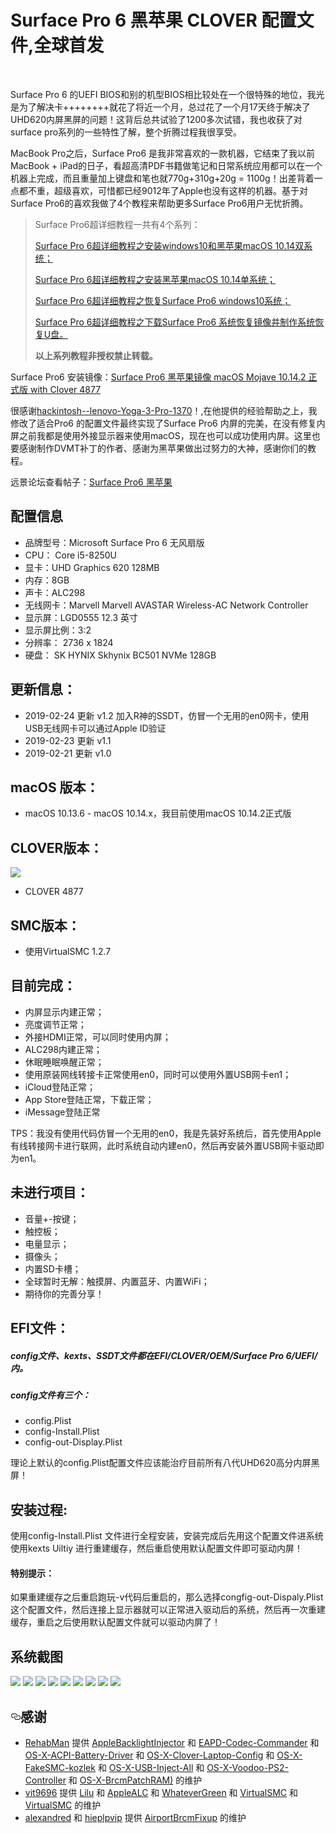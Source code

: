 <h1>Surface Pro 6 黑苹果  CLOVER 配置文件,全球首发</h1></br>
<P>Surface Pro 6 的UEFI BIOS和别的机型BIOS相比较处在一个很特殊的地位，我光是为了解决卡++++++++就花了将近一个月，总过花了一个月17天终于解决了UHD620内屏黑屏的问题！这背后总共试验了1200多次试错，我也收获了对surface pro系列的一些特性了解，整个折腾过程我很享受。</P>

<p>MacBook Pro之后，Surface Pro6 是我非常喜欢的一款机器，它结束了我以前MacBook + iPad的日子，看超高清PDF书籍做笔记和日常系统应用都可以在一个机器上完成，而且重量加上键盘和笔也就770g+310g+20g = 1100g！出差背着一点都不重，超级喜欢，可惜都已经9012年了Apple也没有这样的机器。基于对Surface Pro6的喜欢我做了4个教程来帮助更多Surface Pro6用户无忧折腾。</p><blockquote>
<p>Surface Pro6超详细教程一共有4个系列：</p>
<p><a href="https://www.jianshu.com/p/6eb827ab5e9a" target="_blank">Surface Pro 6超详细教程之安装windows10和黑苹果macOS 10.14双系统；</a></p>
<p><a href="https://www.jianshu.com/p/179477882133" target="_blank">Surface Pro 6超详细教程之安装黑苹果macOS 10.14单系统；</a></p>
<p><a href="https://www.jianshu.com/p/6eb827ab5e9a" target="_blank">Surface Pro 6超详细教程之恢复Surface Pro6 windows10系统；</a></p>
<p><a href="https://www.jianshu.com/p/d1b41d913f91" target="_blank">Surface Pro 6超详细教程之下载Surface Pro6 系统恢复镜像并制作系统恢复U盘。</a></p>
<p><b>以上系列教程非授权禁止转载。</b></p>
</blockquote>



<P>Surface Pro6 安装镜像：<A HREF="https://www.jianshu.com/p/65b9207276fd" target="_blank">Surface Pro6 黑苹果镜像 macOS Mojave 10.14.2 正式版 with Clover 4877</A></p>

<P>很感谢<A HREF="https://github.com/gdllzkusi/hackintosh--lenovo-Yoga-3-Pro-1370" target="_blank">hackintosh--lenovo-Yoga-3-Pro-1370</A>！,在他提供的经验帮助之上，我修改了适合Pro6 的配置文件最终实现了Surface Pro6 内屏的完美，在没有修复内屏之前我都是使用外接显示器来使用macOS，现在也可以成功使用内屏。这里也要感谢制作DVMT补丁的作者、感谢为黑苹果做出过努力的大神，感谢你们的教程。</P>

远景论坛查看帖子：<A HREF="http://bbs.pcbeta.com/viewthread-1806047-1-1.html" target="_blank">Surface Pro6 黑苹果</A>

<h2>配置信息</h2>
<ul>
  <li>品牌型号：Microsoft Surface Pro 6 无风扇版</li>
  <li>CPU： Core i5-8250U</li>
  <li>显卡：UHD Graphics 620 128MB</li>
  <li>内存：8GB</li>
  <li>声卡：ALC298</li>
  <li>无线网卡：Marvell Marvell AVASTAR Wireless-AC Network Controller</li>
  <li>显示屏：LGD0555 12.3 英寸</li>
  <li>显示屏比例：3:2</li>
  <li>分辨率： 2736 x 1824</li>
  <li>硬盘：	SK HYNIX Skhynix BC501 NVMe 128GB</li>
</ul>
<h2>更新信息：</h2>
<ul>
  <li>2019-02-24 更新 v1.2 加入R神的SSDT，仿冒一个无用的en0网卡，使用USB无线网卡可以通过Apple ID验证</li>  
  <li>2019-02-23 更新 v1.1</li>
  <li>2019-02-21 更新 v1.0</li>
</ul>
<h2>macOS 版本：</h2>

<ul><li>macOS 10.13.6 - macOS 10.14.x，我目前使用macOS 10.14.2正式版</li></ul>
<h2>CLOVER版本：</h2>
<img src="https://github.com/molie34/Surface-Pro-6-macOS/blob/master/images/0.jpg" />
<ul><li>CLOVER 4877</li>
   
</ul>
<h2>SMC版本：</h2>
<ul><li>使用VirtualSMC 1.2.7</li></ul>
<h2>目前完成：</h2>
<ul>
  <li>内屏显示内建正常；</li>
  <li>亮度调节正常；</li>
  <li>外接HDMI正常，可以同时使用内屏；</li>
  <li>ALC298内建正常；</li>
  <li>休眠睡眠唤醒正常；</li>
  <li>使用原装网线转接卡正常使用en0，同时可以使用外置USB网卡en1；</li>
  <li>iCloud登陆正常；</li>
  <li>App Store登陆正常，下载正常；</li>
  <li>iMessage登陆正常</li>
  </ul>
TPS：我没有使用代码仿冒一个无用的en0，我是先装好系统后，首先使用Apple 有线转接网卡进行联网，此时系统自动内建en0，然后再安装外置USB网卡驱动即为en1。
<h2>未进行项目：</h2>
<ul>
<li>音量+-按键；</li>
<li>触控板；</li>
<li>电量显示；</li>
<li>摄像头；</li>
<li>内置SD卡槽；</li>
<li>全球暂时无解：触摸屏、内置蓝牙、内置WiFi；</li>
<li>期待你的完善分享！</li>
</ul>
<h2>EFI文件：</h2>
<h5>config文件、kexts、SSDT文件都在EFI/CLOVER/OEM/Surface Pro 6/UEFI/内。</H5>

<H5>config文件有三个：</h5>
<ul>
  <li>config.Plist</li>
  <li>config-Install.Plist</li>
  <li>config-out-Display.Plist</li>
</ul>
<p>理论上默认的config.Plist配置文件应该能治疗目前所有八代UHD620高分内屏黑屏！</span></p>

<H2>安装过程:</H2>
使用config-Install.Plist 文件进行全程安装，安装完成后先用这个配置文件进系统使用kexts Uiltiy 进行重建缓存，然后重启使用默认配置文件即可驱动内屏！</br>
<h4>特别提示：</h4>
如果重建缓存之后重启跑玩-v代码后重启的，那么选择congfig-out-Dispaly.Plist 这个配置文件，然后连接上显示器就可以正常进入驱动后的系统，然后再一次重建缓存，重启之后使用默认配置文件就可以驱动内屏了！</br>
<h2>系统截图</h2>
<img src="https://github.com/molie34/Surface-Pro-6-macOS/blob/master/images/1.jpg" />
<img src="https://github.com/molie34/Surface-Pro-6-macOS/blob/master/images/2.jpg" />
<img src="https://github.com/molie34/Surface-Pro-6-macOS/blob/master/images/3.jpg" />
<img src="https://github.com/molie34/Surface-Pro-6-macOS/blob/master/images/4.jpg" />
<img src="https://github.com/molie34/Surface-Pro-6-macOS/blob/master/images/5.jpg" />
<img src="https://github.com/molie34/Surface-Pro-6-macOS/blob/master/images/6.jpg" />
<img src="https://github.com/molie34/Surface-Pro-6-macOS/blob/master/images/7.jpg" />
<img src="https://github.com/molie34/Surface-Pro-6-macOS/blob/master/images/8.jpg" />
<img src="https://github.com/molie34/Surface-Pro-6-macOS/blob/master/images/9.jpg" />


<h2><a class="anchor" id="user-content-感谢" aria-hidden="true" href="#感谢"><svg xmlns="http://www.w3.org/2000/svg" class="octicon octicon-link" aria-hidden="true" viewBox="0 0 16 16" width="16" height="16" version="1.1"><path fill-rule="evenodd" d="M 4 9 h 1 v 1 H 4 c -1.5 0 -3 -1.69 -3 -3.5 S 2.55 3 4 3 h 4 c 1.45 0 3 1.69 3 3.5 c 0 1.41 -0.91 2.72 -2 3.25 V 8.59 c 0.58 -0.45 1 -1.27 1 -2.09 C 10 5.22 8.98 4 8 4 H 4 c -0.98 0 -2 1.22 -2 2.5 S 3 9 4 9 Z m 9 -3 h -1 v 1 h 1 c 1 0 2 1.22 2 2.5 S 13.98 12 13 12 H 9 c -0.98 0 -2 -1.22 -2 -2.5 c 0 -0.83 0.42 -1.64 1 -2.09 V 6.25 c -1.09 0.53 -2 1.84 -2 3.25 C 6 11.31 7.55 13 9 13 h 4 c 1.45 0 3 -1.69 3 -3.5 S 14.5 6 13 6 Z" /></svg></a>感谢</h2>
<ul>
<li><a href="https://github.com/RehabMan">RehabMan</a> 提供 <a href="https://github.com/RehabMan/HP-ProBook-4x30s-DSDT-Patch/tree/master/kexts/AppleBacklightInjector.kext">AppleBacklightInjector</a> 和 <a href="https://github.com/RehabMan/EAPD-Codec-Commander">EAPD-Codec-Commander</a> 和 <a href="https://github.com/RehabMan/OS-X-ACPI-Battery-Driver">OS-X-ACPI-Battery-Driver</a> 和 <a href="https://github.com/RehabMan/OS-X-Clover-Laptop-Config">OS-X-Clover-Laptop-Config</a> 和 <a href="https://github.com/RehabMan/OS-X-FakeSMC-kozlek">OS-X-FakeSMC-kozlek</a> 和 <a href="https://github.com/RehabMan/OS-X-USB-Inject-All">OS-X-USB-Inject-All</a> 和 <a href="https://github.com/RehabMan/OS-X-Voodoo-PS2-Controller">OS-X-Voodoo-PS2-Controller</a> 和 <a href="https://github.com/RehabMan/OS-X-BrcmPatchRAM">OS-X-BrcmPatchRAM)</a> 的维护</li>
<li><a href="https://github.com/vit9696">vit9696</a> 提供 <a href="https://github.com/acidanthera/Lilu">Lilu</a> 和 <a href="https://github.com/acidanthera/AppleALC">AppleALC</a> 和 <a href="https://github.com/acidanthera/WhateverGreen">WhateverGreen</a> 和 <a href="https://github.com/acidanthera/VirtualSMC">VirtualSMC</a>  和 <a href="https://github.com/acidanthera/VirtualSMC">VirtualSMC</a> 的维护</li>
<li><a href="https://github.com/alexandred">alexandred</a> 和 <a href="https://github.com/hieplpvip">hieplpvip</a> 提供 <a href="https://github.com/acidanthera/AirportBrcmFixup">AirportBrcmFixup</a> 的维护</li>
</ul>
